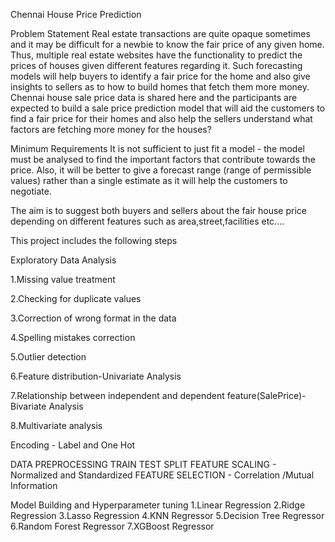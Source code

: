 Chennai House Price Prediction

Problem Statement
Real estate transactions are quite opaque sometimes and it may be difficult for a newbie to know the fair price of any given home. Thus, multiple real estate websites have the functionality to predict the prices of houses given different features regarding it. Such forecasting models will help buyers to identify a fair price for the home and also give insights to sellers as to how to build homes that fetch them more money. Chennai house sale price data is shared here and the participants are expected to build a sale price prediction model that will aid the customers to find a fair price for their homes and also help the sellers understand what factors are fetching more money for the houses?

Minimum Requirements
It is not sufficient to just fit a model - the model must be analysed to find the important factors that contribute towards the price. Also, it will be better to give a forecast range (range of permissible values) rather than a single estimate as it will help the customers to negotiate.

The aim is to suggest both buyers and sellers about the fair house price depending on different features such as area,street,facilities etc....

This project includes the following steps

Exploratory Data Analysis

1.Missing value treatment

2.Checking for duplicate values

3.Correction of wrong format in the data

4.Spelling mistakes correction

5.Outlier detection

6.Feature distribution-Univariate Analysis

7.Relationship between independent and dependent feature(SalePrice)-Bivariate Analysis

8.Multivariate analysis


Encoding - Label and One Hot

DATA PREPROCESSING
TRAIN TEST SPLIT
FEATURE SCALING - Normalized and Standardized
FEATURE SELECTION - Correlation /Mutual Information

Model Building and Hyperparameter tuning
1.Linear Regression
2.Ridge Regression
3.Lasso Regression
4.KNN Regressor
5.Decision Tree Regressor
6.Random Forest Regressor
7.XGBoost Regressor
